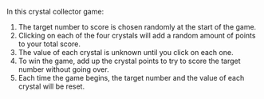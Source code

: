 In this crystal collector game:
1) The target number to score is chosen randomly at the start of the game. 
2) Clicking on each of the four crystals will add a random amount of points to your total score. 
3) The value of each crystal is unknown until you click on each one. 
4) To win the game, add up the crystal points to try to score the target number without going over. 
5) Each time the game begins, the target number and the value of each crystal will be reset.